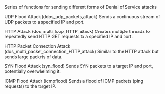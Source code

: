 
Series of functions for sending different forms of Denial of Service attacks

UDP Flood Attack (ddos_udp_packets_attack)
Sends a continuous stream of UDP packets to a specified IP and port.

HTTP Attack (dos_multi_loop_HTTP_attack)
Creates multiple threads to repeatedly send HTTP GET requests to a specified IP and port.

HTTP Packet Connection Attack (dos_multi_packet_connection_HTTP_attack)
Similar to the HTTP attack but sends large packets of data.

SYN Flood Attack (syn_flood)
Sends SYN packets to a target IP and port, potentially overwhelming it.

ICMP Flood Attack (icmpflood)
Sends a flood of ICMP packets (ping requests) to the target IP.
